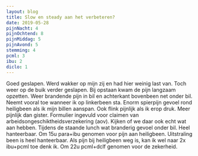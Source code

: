```yaml
---
layout: blog
title: Slow en steady aan het verbeteren?
date: 2019-05-28
pijnNacht: 4
pijnOchtend: 8
pijnMiddag: 5
pijnAvond: 5
stemming: 4
pcml: 3
ibu: 2
diclo: 1
---
```


Goed geslapen. Werd wakker op mijn zij en had hier weinig last van. Toch weer op de buik verder geslapen. Bij opstaan kwam de pijn langzaam opzetten. Weer brandende pijn in bil en achterkant bovenbeen net onder bil. Neemt vooral toe wanneer ik op linkerbeen sta. Enorm spierpijn gevoel rond heiligbeen als ik mijn billen aanspan. Ook flink pijnlijk als ik erop druk. Meer pijnlijk dan gister.Formulier ingevuld voor claimen van arbeidsongeschiktheidsverzekering (aov). Kijken of we daar ook echt wat aan hebben.Tijdens de staande lunch wat branderig gevoel onder bil. Heel hanteerbaar. Om 15u para+ibu genomen voor pijn aan heiligbeen. Uitstraling been is heel hanteerbaar. Als pijn bij heiligbeen weg is, kan ik wel naar 2x ibu+pcml toe denk ik. Om 22u pcml+dclf genomen voor de zekerheid.

